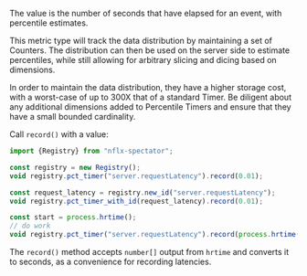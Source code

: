 The value is the number of seconds that have elapsed for an event, with percentile estimates.

This metric type will track the data distribution by maintaining a set of Counters. The
distribution can then be used on the server side to estimate percentiles, while still
allowing for arbitrary slicing and dicing based on dimensions.

In order to maintain the data distribution, they have a higher storage cost, with a worst-case of
up to 300X that of a standard Timer. Be diligent about any additional dimensions added to Percentile
Timers and ensure that they have a small bounded cardinality.

Call `record()` with a value:

```javascript
import {Registry} from "nflx-spectator";

const registry = new Registry();
void registry.pct_timer("server.requestLatency").record(0.01);

const request_latency = registry.new_id("server.requestLatency");
void registry.pct_timer_with_id(request_latency).record(0.01);

const start = process.hrtime();
// do work
void registry.pct_timer("server.requestLatency").record(process.hrtime(start));
```

The `record()` method accepts `number[]` output from `hrtime` and converts it to seconds, as a
convenience for recording latencies.

